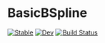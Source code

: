 # BasicBSpline

[![Stable](https://img.shields.io/badge/docs-stable-blue.svg)](https://hyrodium.github.io/BasicBSpline.jl/stable)
[![Dev](https://img.shields.io/badge/docs-dev-blue.svg)](https://hyrodium.github.io/BasicBSpline.jl/dev)
[![Build Status](https://travis-ci.com/hyrodium/BasicBSpline.jl.svg?branch=master)](https://travis-ci.com/hyrodium/BasicBSpline.jl)
